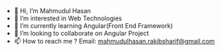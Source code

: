 - 👋 Hi, I’m Mahmudul Hasan
- 👀 I’m interested in Web Technologies
- 🌱 I’m currently learning Angular(Front End Framework)
- 💞️ I’m looking to collaborate on Angular Project
- 📫 How to reach me ?
Email: mahmudulhasan.rakibsharif@gmail.com

<!---
Hasan1mahmudul/Hasan1mahmudul is a ✨ special ✨ repository because its `README.md` (this file) appears on your GitHub profile.
You can click the Preview link to take a look at your changes.
--->
